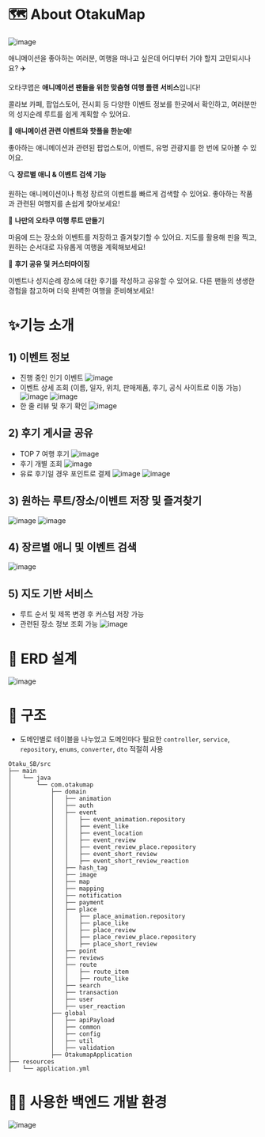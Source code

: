 # 🗺️ About OtakuMap

![image](https://github.com/user-attachments/assets/16e092a0-3b0e-4bb3-8cb4-9ed360662208)

애니메이션을 좋아하는 여러분, 여행을 떠나고 싶은데 어디부터 가야 할지 고민되시나요? ✈️

오타쿠맵은 **애니메이션 팬들을 위한 맞춤형 여행 플랜 서비스**입니다!

콜라보 카페, 팝업스토어, 전시회 등 다양한 이벤트 정보를 한곳에서 확인하고, 여러분만의 성지순례 루트를 쉽게 계획할 수 있어요.

🏮 **애니메이션 관련 이벤트와 핫플을 한눈에!**

좋아하는 애니메이션과 관련된 팝업스토어, 이벤트, 유명 관광지를 한 번에 모아볼 수 있어요.

🔍 **장르별 애니 & 이벤트 검색 기능**

원하는 애니메이션이나 특정 장르의 이벤트를 빠르게 검색할 수 있어요. 좋아하는 작품과 관련된 여행지를 손쉽게 찾아보세요!

📍 **나만의 오타쿠 여행 루트 만들기**

마음에 드는 장소와 이벤트를 저장하고 즐겨찾기할 수 있어요. 지도를 활용해 핀을 찍고, 원하는 순서대로 자유롭게 여행을 계획해보세요!

📝 **후기 공유 및 커스터마이징**

이벤트나 성지순례 장소에 대한 후기를 작성하고 공유할 수 있어요. 다른 팬들의 생생한 경험을 참고하며 더욱 완벽한 여행을 준비해보세요!

# ✨기능 소개
## 1) 이벤트 정보 
- 진행 중인 인기 이벤트
 ![image](https://github.com/user-attachments/assets/8baccc62-439c-4208-b790-cfe5701842a3)
- 이벤트 상세 조회 (이름, 일자, 위치, 판매제품, 후기, 공식 사이트로 이동 가능)
  ![image](https://github.com/user-attachments/assets/54b39392-b23d-41c1-992a-10022d39ef4d)
  ![image](https://github.com/user-attachments/assets/2cb9108d-a5f1-4c48-8fe7-9ef8c02a4e78)
- 한 줄 리뷰 및 후기 확인
  ![image](https://github.com/user-attachments/assets/dd3730f1-6e28-4fc6-9c2c-502cd38c4732)

## 2) 후기 게시글 공유
- TOP 7 여행 후기
  ![image](https://github.com/user-attachments/assets/eff30798-603b-484d-8557-c64ced7cb41e)
- 후기 개별 조회
  ![image](https://github.com/user-attachments/assets/da009289-c497-4741-80a2-2830229fdbe1)
- 유료 후기일 경우 포인트로 결제
  ![image](https://github.com/user-attachments/assets/1fb037d1-e035-4c36-b571-b1dc6be3884c)
  ![image](https://github.com/user-attachments/assets/000ac862-4054-4264-80a6-5ab70a080a0f)

## 3) 원하는 루트/장소/이벤트 저장 및 즐겨찾기
  ![image](https://github.com/user-attachments/assets/39dcfecf-7234-45db-b0f0-fbcc54bdd2e0)
  ![image](https://github.com/user-attachments/assets/fa0ba2d1-6bbd-4529-a982-3dadc47855bf)

## 4) 장르별 애니 및 이벤트 검색
  ![image](https://github.com/user-attachments/assets/38ba14f2-8541-4d60-be80-9ea93a29737e)

## 5) 지도 기반 서비스
  - 루트 순서 및 제목 변경 후 커스텀 저장 가능
  - 관련된 장소 정보 조회 가능
    ![image](https://github.com/user-attachments/assets/5febfce8-3a75-4f48-bf4a-041aa63102af)

# 🚀 ERD 설계 
![image](https://github.com/user-attachments/assets/f06a596b-ce2a-4677-9f43-a56952e14fde)

# 📂 구조
  - 도메인별로 테이블을 나누었고 도메인마다 필요한 `controller`, `service`, `repository`, `enums`, `converter`, `dto` 적절히 사용
```
Otaku_SB/src
├── main
│   └── java
│       └── com.otakumap
│           ├── domain
│           │   ├── animation
│           │   ├── auth
│           │   ├── event
│           │   │   ├── event_animation.repository
│           │   │   ├── event_like
│           │   │   ├── event_location
│           │   │   ├── event_review
│           │   │   ├── event_review_place.repository
│           │   │   ├── event_short_review
│           │   │   ├── event_short_review_reaction
│           │   ├── hash_tag
│           │   ├── image
│           │   ├── map
│           │   ├── mapping
│           │   ├── notification
│           │   ├── payment
│           │   ├── place
│           │   │   ├── place_animation.repository
│           │   │   ├── place_like
│           │   │   ├── place_review
│           │   │   ├── place_review_place.repository
│           │   │   ├── place_short_review
│           │   ├── point
│           │   ├── reviews
│           │   ├── route
│           │   │   ├── route_item
│           │   │   ├── route_like
│           │   ├── search
│           │   ├── transaction
│           │   ├── user
│           │   ├── user_reaction
│           ├── global
│           │   ├── apiPayload
│           │   ├── common
│           │   ├── config
│           │   ├── util
│           │   ├── validation
│           ├── OtakumapApplication
├── resources
│   └── application.yml
```

# 🧑‍💻 사용한 백엔드 개발 환경
![image](https://github.com/user-attachments/assets/4ee2cbc6-0aa5-4cbe-9c66-00ef4d6aefba)
